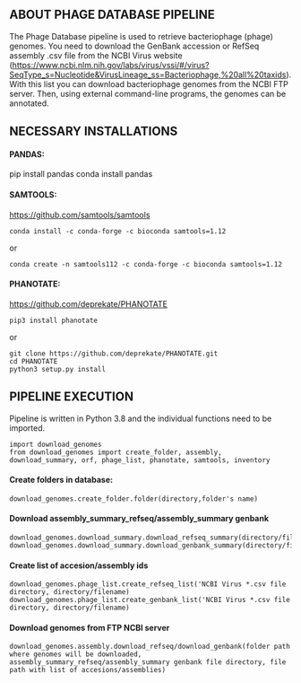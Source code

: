 ## ABOUT PHAGE DATABASE PIPELINE

The Phage Database pipeline is used to retrieve bacteriophage (phage) genomes. 
You need to download the GenBank accession or RefSeq assembly .csv file from the NCBI Virus website 
(https://www.ncbi.nlm.nih.gov/labs/virus/vssi/#/virus?SeqType_s=Nucleotide&VirusLineage_ss=Bacteriophage,%20all%20taxids). 
With this list you can download bacteriophage genomes from the NCBI FTP server. 
Then, using external command-line programs, the genomes can be annotated.

## NECESSARY INSTALLATIONS

#### PANDAS:

pip install pandas
conda install pandas

#### SAMTOOLS:
https://github.com/samtools/samtools

```
conda install -c conda-forge -c bioconda samtools=1.12
```

or
```
conda create -n samtools112 -c conda-forge -c bioconda samtools=1.12
```

#### PHANOTATE:
https://github.com/deprekate/PHANOTATE
```
pip3 install phanotate
```
or
```
git clone https://github.com/deprekate/PHANOTATE.git
cd PHANOTATE
python3 setup.py install
```

## PIPELINE EXECUTION

Pipeline is written in Python 3.8 and the individual functions need to be imported.
```
import download_genomes
from download_genomes import create_folder, assembly, download_summary, orf, phage_list, phanotate, samtools, inventory
```

#### Create folders in database:
```
download_genomes.create_folder.folder(directory,folder's name)
```

#### Download assembly_summary_refseq/assembly_summary genbank

```
download_genomes.download_summary.download_refseq_summary(directory/filename)
download_genomes.download_summary.download_genbank_summary(directory/filename)
```

#### Create list of accesion/assembly ids

```
download_genomes.phage_list.create_refseq_list('NCBI Virus *.csv file directory, directory/filename)
download_genomes.phage_list.create_genbank_list('NCBI Virus *.csv file directory, directory/filename)
```
#### Download genomes from FTP NCBI server

```
download_genomes.assembly.download_refseq/download_genbank(folder path where genomes will be downloaded, assembly_summary_refseq/assembly_summary genbank file directory, file path with list of accesions/assemblies)
```

 
